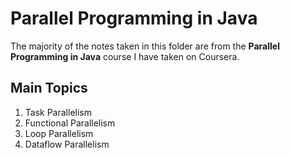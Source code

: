 # Parallel Programming in Java

The majority of the notes taken in this folder are from the **Parallel Programming in Java** course I have taken
on Coursera.

## Main Topics

1. Task Parallelism
2. Functional Parallelism
3. Loop Parallelism
4. Dataflow Parallelism

